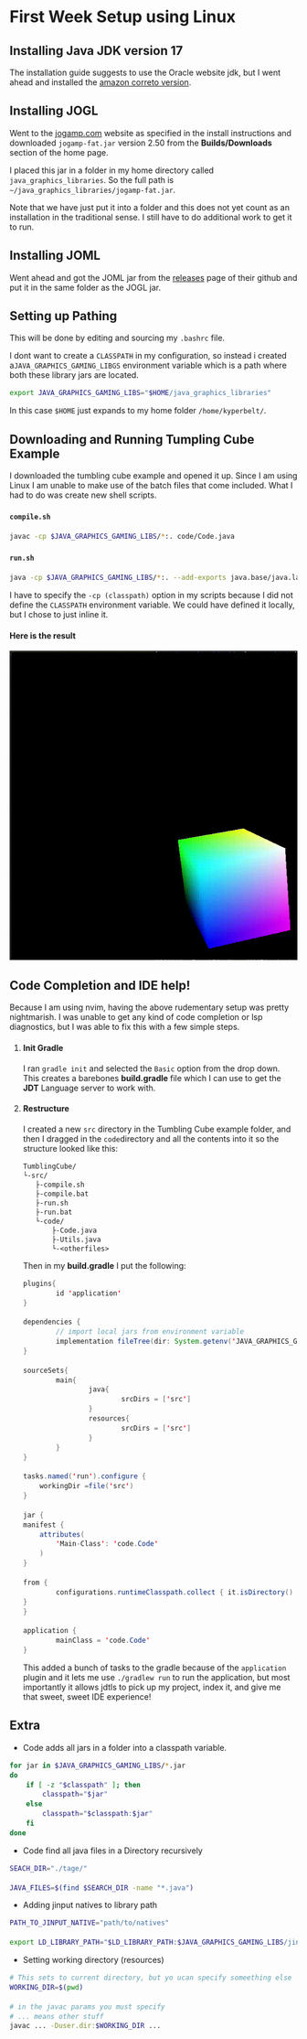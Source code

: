 # First Week Setup using Linux

## Installing Java JDK version 17

The installation guide suggests to use the Oracle website jdk, but I went ahead and installed the [amazon correto version](https://docs.aws.amazon.com/corretto/latest/corretto-17-ug/downloads-list.html). 

## Installing JOGL 

Went to the [jogamp.com](https://jogamp.org) website as specified in the install instructions and downloaded `jogamp-fat.jar` version 2.50 from the **Builds/Downloads** section of the home page.

I placed this jar in a folder in my home directory called `java_graphics_libraries`. So the full path is `~/java_graphics_libraries/jogamp-fat.jar`.

<div class="warning">
Note that we have just put it into a folder and this does not yet count as an installation in the traditional sense. I still have to do additional work to get it to run.
</div>

## Installing JOML
Went ahead and got the JOML jar from the [releases](https://github.com/JOML-CI/JOML/releases) page of their github and put it in the same folder as the JOGL jar.

## Setting up Pathing
This will be done by editing and sourcing my `.bashrc` file. 

I dont want to create a `CLASSPATH` in my configuration, so instead i created a`JAVA_GRAPHICS_GAMING_LIBGS` environment variable which is a path where both these library jars are located.

```sh 
export JAVA_GRAPHICS_GAMING_LIBS="$HOME/java_graphics_libraries"
```
In this case `$HOME` just expands to my home folder `/home/kyperbelt/`. 

## Downloading and Running Tumpling Cube Example

I downloaded the tumbling cube example and opened it up. Since I am using Linux I am unable to make use of the batch files that come included. What I had to do was create new shell scripts. 

#### `compile.sh`
```sh 
javac -cp $JAVA_GRAPHICS_GAMING_LIBS/*:. code/Code.java
```

#### `run.sh`
```sh 
java -cp $JAVA_GRAPHICS_GAMING_LIBS/*:. --add-exports java.base/java.lang=ALL-UNNAMED --add-exports java.desktop/sun.awt=ALL-UNNAMED --add-exports java.desktop/sun.java2d=ALL-UNNAMED -Dsun.java2d.d3d=false -Dsun.java2d.uiScale=1 code.Code
```
I have to specify the `-cp (classpath)` option in my scripts because I did not define the `CLASSPATH` environment variable. We could have defined it locally, but I chose to just inline it. 

#### Here is the result 
![](../assets/tumplecube.gif)

## Code Completion and IDE help!

Because I am using nvim, having the above rudementary setup was pretty nightmarish. I was unable to get any kind of code completion or lsp diagnostics, but I was able to fix this with a few simple steps. 

1. #### Init Gradle 
    I ran `gradle init` and selected the `Basic` option from the drop down. This creates a barebones **build.gradle** file which I can use to get the **JDT** Language server to work with.  
2. ####  Restructure
    I created a new `src` directory in the Tumbling Cube example folder, and then I dragged in the `code`directory and all the contents into it so the structure looked like this: 
    ```text 
    TumblingCube/
    └-src/
       ├-compile.sh 
       ├-compile.bat 
       ├-run.sh 
       ├-run.bat 
       └-code/ 
           ├-Code.java
           ├-Utils.java
           └-<otherfiles>
    ```

    Then in my **build.gradle** I put the following: 

    ```java
    plugins{
            id 'application'
    }

    dependencies {
            // import local jars from environment variable
            implementation fileTree(dir: System.getenv('JAVA_GRAPHICS_GAMING_LIBS'), include: ['*.jar'])
    }
    
    sourceSets{
            main{
                    java{
                            srcDirs = ['src']
                    }
                    resources{
                            srcDirs = ['src']
                    }
            }
    }

    tasks.named('run').configure {
        workingDir =file('src') 
    }

    jar {
    manifest {
        attributes(
            'Main-Class': 'code.Code'
        )
    }

    from {
            configurations.runtimeClasspath.collect { it.isDirectory() ? it : zipTree(it) }
    }
    }

    application {
            mainClass = 'code.Code'
    }
    ```

    This added a bunch of tasks to the gradle because of the `application` plugin and it lets me use `./gradlew run` to run the application, but most importantly it allows jdtls to pick up my project, index it, and give me that sweet, sweet IDE experience!

## Extra 

- Code adds all jars in a folder into a classpath variable. 
```bash
for jar in $JAVA_GRAPHICS_GAMING_LIBS/*.jar
do
    if [ -z "$classpath" ]; then
        classpath="$jar"
    else
        classpath="$classpath:$jar"
    fi
done
```

- Code find all java files in a Directory recursively

```bash
SEACH_DIR="./tage/"

JAVA_FILES=$(find $SEARCH_DIR -name "*.java")
```

- Adding jinput natives to library path
```bash 
PATH_TO_JINPUT_NATIVE="path/to/natives"

export LD_LIBRARY_PATH="$LD_LIBRARY_PATH:$JAVA_GRAPHICS_GAMING_LIBS/jinput/lib:"
```

- Setting working directory (resources)
```bash
# This sets to current directory, but yo ucan specify someething else
WORKING_DIR=$(pwd)

# in the javac params you must specify 
# ... means other stuff
javac ... -Duser.dir:$WORKING_DIR ...
```

